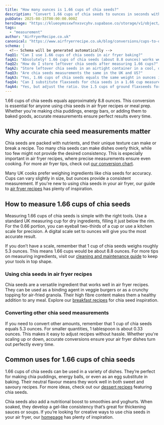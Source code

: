 ```yaml
---
title: "How many ounces is 1.66 cups of chia seeds?"
description: "Convert 1.66 cups of chia seeds to ounces in seconds with our easy guide. Perfect for air fryer recipes and meal prep!"
pubDate: 2025-08-15T00:00:00.000Z
heroImage: "https://klueoymssxwfnxsvcyhv.supabase.co/storage/v1/object/public/Shmucket/how-many-ounces-is-1-66-cups-of-chia-seeds.webp"
tags:
  - "measurement"
author: "AirFryerRecipe.co.uk"
canonical: "https://www.airfryerrecipe.co.uk/blog/conversions/cups-to-ounces/how-many-ounces-is-1-66-cups-of-chia-seeds"
schema: |
  <!-- Schema will be generated automatically -->
faqQ1: "Can I use 1.66 cups of chia seeds in air fryer baking?"
faqA1: "Absolutely! 1.66 cups of chia seeds (about 8.8 ounces) works well in air fryer baking. They can replace eggs in recipes or add crunch to granola. Just ensure you adjust liquid ratios, as chia seeds absorb moisture."
faqQ2: "How do I store leftover chia seeds after measuring 1.66 cups?"
faqA2: "Store leftover chia seeds in an airtight container in a cool, dark place. They’ll stay fresh for up to two years. For longer storage, keep them in the fridge or freezer to maintain their nutritional value."
faqQ3: "Are chia seeds measurements the same in the UK and US?"
faqA3: "Yes, 1.66 cups of chia seeds equals the same weight in ounces in both the UK and US. However, always double-check your measuring cups, as some US cups are slightly larger than UK metric cups."
faqQ4: "Can I substitute flaxseeds for chia seeds in a 1.66 cup measurement?"
faqA4: "Yes, but adjust the ratio. Use 1.5 cups of ground flaxseeds for every 1.66 cups of chia seeds, as flax absorbs less liquid. This substitution works well in air fryer recipes like breads or crackers."
---
```

<p>1.66 cups of chia seeds equals approximately 8.8 ounces. This conversion is essential for anyone using chia seeds in air fryer recipes or meal prep. Whether you're making chia puddings, energy bars, or adding them to baked goods, accurate measurements ensure perfect results every time.</p>

<h2>Why accurate chia seed measurements matter</h2>  
<p>Chia seeds are packed with nutrients, and their unique texture can make or break a recipe. Too many chia seeds can make dishes overly thick, while too few might not provide the desired consistency. This is especially important in air fryer recipes, where precise measurements ensure even cooking. For more air fryer tips, check out <a href=https://www.airfryerrecipe.co.uk/air-fryer-conversion-chart>our conversion chart</a>.</p>  

<p>Many UK cooks prefer weighing ingredients like chia seeds for accuracy. Cups can vary slightly in size, but ounces provide a consistent measurement. If you're new to using chia seeds in your air fryer, our guide to <a href=https://www.airfryerrecipe.co.uk/recipes>air fryer recipes</a> has plenty of inspiration.</p>  

<h2>How to measure 1.66 cups of chia seeds</h2>  
<p>Measuring 1.66 cups of chia seeds is simple with the right tools. Use a standard UK measuring cup for dry ingredients, filling it just below the rim. For the 0.66 portion, you can eyeball two-thirds of a cup or use a kitchen scale for precision. A digital scale set to ounces will give you the most accurate result.</p>  

<p>If you don’t have a scale, remember that 1 cup of chia seeds weighs roughly 5.3 ounces. This means 1.66 cups would be about 8.8 ounces. For more tips on measuring ingredients, visit our <a href=https://www.airfryerrecipe.co.uk/air-fryer-cleaner>cleaning and maintenance guide</a> to keep your tools in top shape.</p>  

<h3>Using chia seeds in air fryer recipes</h3>  
<p>Chia seeds are a versatile ingredient that works well in air fryer recipes. They can be used as a binding agent in veggie burgers or as a crunchy topping for air-fried granola. Their high fibre content makes them a healthy addition to any meal. Explore our <a href=https://www.airfryerrecipe.co.uk/recipe-category/breakfast>breakfast recipes</a> for chia seed inspiration.</p>  

<h3>Converting other chia seed measurements</h3>  
<p>If you need to convert other amounts, remember that 1 cup of chia seeds equals 5.3 ounces. For smaller quantities, 1 tablespoon is about 0.33 ounces. This makes it easy to adjust recipes without hassle. Whether you're scaling up or down, accurate conversions ensure your air fryer dishes turn out perfectly every time.</p>  

<h2>Common uses for 1.66 cups of chia seeds</h2>  
<p>1.66 cups of chia seeds can be used in a variety of dishes. They’re perfect for making chia puddings, energy balls, or even as an egg substitute in baking. Their neutral flavour means they work well in both sweet and savoury recipes. For more ideas, check out our <a href=https://www.airfryerrecipe.co.uk/recipe-category/dessert>dessert recipes</a> featuring chia seeds.</p>  

<p>Chia seeds also add a nutritional boost to smoothies and yoghurts. When soaked, they develop a gel-like consistency that’s great for thickening sauces or soups. If you’re looking for creative ways to use chia seeds in your air fryer, our <a href=https://www.airfryerrecipe.co.uk>homepage</a> has plenty of inspiration.</p>
